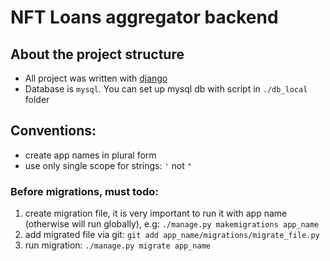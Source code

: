 # NFT Loans aggregator backend

## About the project structure
- All project was written with [django](https://docs.djangoproject.com/)
- Database is `mysql`. You can set up mysql db with script in `./db_local` folder


## Conventions:
- create app names in plural form
- use only single scope for strings: `'` not `"`


### Before migrations, must todo:
1. create  migration file, it is very important to run it with app name (otherwise will run globally), e.g: `./manage.py makemigrations app_name`
2. add migrated file via git: `git add app_name/migrations/migrate_file.py`
3. run migration: `./manage.py migrate app_name`
